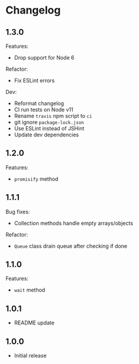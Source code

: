 # Changelog

## 1.3.0

Features:

* Drop support for Node 6

Refactor:

* Fix ESLint errors

Dev:

* Reformat changelog
* CI run tests on Node v11
* Rename `travis` npm script to `ci`
* git ignore `package-lock.json`
* Use ESLint instead of JSHint
* Update dev dependencies

## 1.2.0

Features:

* `promisify` method

## 1.1.1

Bug fixes:

* Collection methods handle empty arrays/objects

Refactor:

* `Queue` class drain queue after checking if done

## 1.1.0

Features:

* `wait` method

## 1.0.1

* README update

## 1.0.0

* Initial release
